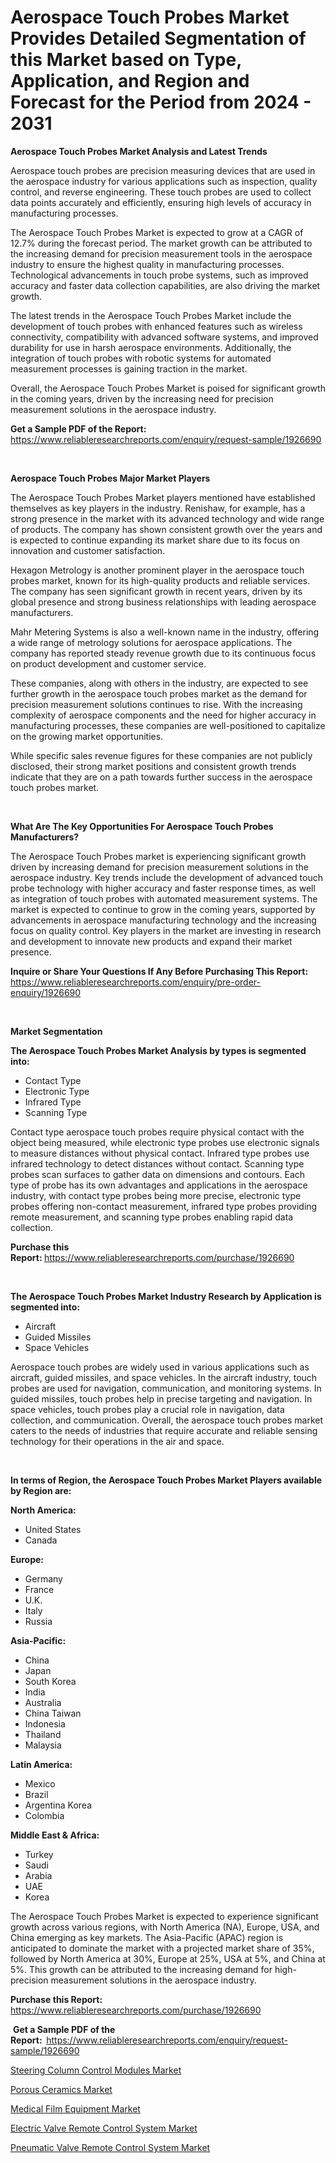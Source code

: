 <p><h1>Aerospace Touch Probes Market Provides Detailed Segmentation of this Market based on Type, Application, and Region and Forecast for the Period from 2024 - 2031</h1></p><p><strong>Aerospace Touch Probes Market Analysis and Latest Trends</strong></p>
<p><p>Aerospace touch probes are precision measuring devices that are used in the aerospace industry for various applications such as inspection, quality control, and reverse engineering. These touch probes are used to collect data points accurately and efficiently, ensuring high levels of accuracy in manufacturing processes.</p><p>The Aerospace Touch Probes Market is expected to grow at a CAGR of 12.7% during the forecast period. The market growth can be attributed to the increasing demand for precision measurement tools in the aerospace industry to ensure the highest quality in manufacturing processes. Technological advancements in touch probe systems, such as improved accuracy and faster data collection capabilities, are also driving the market growth.</p><p>The latest trends in the Aerospace Touch Probes Market include the development of touch probes with enhanced features such as wireless connectivity, compatibility with advanced software systems, and improved durability for use in harsh aerospace environments. Additionally, the integration of touch probes with robotic systems for automated measurement processes is gaining traction in the market.</p><p>Overall, the Aerospace Touch Probes Market is poised for significant growth in the coming years, driven by the increasing need for precision measurement solutions in the aerospace industry.</p></p>
<p><strong>Get a Sample PDF of the Report:&nbsp;</strong> <a href="https://www.reliableresearchreports.com/enquiry/request-sample/1926690">https://www.reliableresearchreports.com/enquiry/request-sample/1926690</a></p>
<p>&nbsp;</p>
<p><strong>Aerospace Touch Probes Major Market Players</strong></p>
<p><p>The Aerospace Touch Probes Market players mentioned have established themselves as key players in the industry. Renishaw, for example, has a strong presence in the market with its advanced technology and wide range of products. The company has shown consistent growth over the years and is expected to continue expanding its market share due to its focus on innovation and customer satisfaction.</p><p>Hexagon Metrology is another prominent player in the aerospace touch probes market, known for its high-quality products and reliable services. The company has seen significant growth in recent years, driven by its global presence and strong business relationships with leading aerospace manufacturers.</p><p>Mahr Metering Systems is also a well-known name in the industry, offering a wide range of metrology solutions for aerospace applications. The company has reported steady revenue growth due to its continuous focus on product development and customer service.</p><p>These companies, along with others in the industry, are expected to see further growth in the aerospace touch probes market as the demand for precision measurement solutions continues to rise. With the increasing complexity of aerospace components and the need for higher accuracy in manufacturing processes, these companies are well-positioned to capitalize on the growing market opportunities.</p><p>While specific sales revenue figures for these companies are not publicly disclosed, their strong market positions and consistent growth trends indicate that they are on a path towards further success in the aerospace touch probes market.</p></p>
<p>&nbsp;</p>
<p><strong>What Are The Key Opportunities For Aerospace Touch Probes Manufacturers?</strong></p>
<p><p>The Aerospace Touch Probes market is experiencing significant growth driven by increasing demand for precision measurement solutions in the aerospace industry. Key trends include the development of advanced touch probe technology with higher accuracy and faster response times, as well as integration of touch probes with automated measurement systems. The market is expected to continue to grow in the coming years, supported by advancements in aerospace manufacturing technology and the increasing focus on quality control. Key players in the market are investing in research and development to innovate new products and expand their market presence.</p></p>
<p><strong>Inquire or Share Your Questions If Any Before Purchasing This Report:</strong> <a href="https://www.reliableresearchreports.com/enquiry/pre-order-enquiry/1926690">https://www.reliableresearchreports.com/enquiry/pre-order-enquiry/1926690</a></p>
<p>&nbsp;</p>
<p><strong>Market Segmentation</strong></p>
<p><strong>The Aerospace Touch Probes Market Analysis by types is segmented into:</strong></p>
<p><ul><li>Contact Type</li><li>Electronic Type</li><li>Infrared Type</li><li>Scanning Type</li></ul></p>
<p><p>Contact type aerospace touch probes require physical contact with the object being measured, while electronic type probes use electronic signals to measure distances without physical contact. Infrared type probes use infrared technology to detect distances without contact. Scanning type probes scan surfaces to gather data on dimensions and contours. Each type of probe has its own advantages and applications in the aerospace industry, with contact type probes being more precise, electronic type probes offering non-contact measurement, infrared type probes providing remote measurement, and scanning type probes enabling rapid data collection.</p></p>
<p><strong>Purchase this Report:&nbsp;</strong><a href="https://www.reliableresearchreports.com/purchase/1926690">https://www.reliableresearchreports.com/purchase/1926690</a></p>
<p>&nbsp;</p>
<p><strong>The Aerospace Touch Probes Market Industry Research by Application is segmented into:</strong></p>
<p><ul><li>Aircraft</li><li>Guided Missiles</li><li>Space Vehicles</li></ul></p>
<p><p>Aerospace touch probes are widely used in various applications such as aircraft, guided missiles, and space vehicles. In the aircraft industry, touch probes are used for navigation, communication, and monitoring systems. In guided missiles, touch probes help in precise targeting and navigation. In space vehicles, touch probes play a crucial role in navigation, data collection, and communication. Overall, the aerospace touch probes market caters to the needs of industries that require accurate and reliable sensing technology for their operations in the air and space.</p></p>
<p>&nbsp;</p>
<p><strong>In terms of Region, the Aerospace Touch Probes Market Players available by Region are:</strong></p>
<p>
    <p> <strong> North America: </strong>
        <ul>
            <li>United States</li>
            <li>Canada</li>
        </ul>
        </p> 
    <p> <strong> Europe: </strong>
        <ul>
            <li>Germany</li>
            <li>France</li>
            <li>U.K.</li>
            <li>Italy</li>
            <li>Russia</li>
        </ul>
        </p> 
    <p> <strong> Asia-Pacific: </strong>
        <ul>
            <li>China</li>
            <li>Japan</li>
            <li>South Korea</li>
            <li>India</li>
            <li>Australia</li>
            <li>China Taiwan</li>
            <li>Indonesia</li>
            <li>Thailand</li>
            <li>Malaysia</li>
        </ul>
        </p> 
    <p> <strong> Latin America: </strong>
        <ul>
            <li>Mexico</li>
            <li>Brazil</li>
            <li>Argentina Korea</li>
            <li>Colombia</li>
        </ul>
        </p> 
    <p> <strong> Middle East & Africa: </strong>
        <ul>
            <li>Turkey</li>
            <li>Saudi</li>
            <li>Arabia</li>
            <li>UAE</li>
            <li>Korea</li>
        </ul>
    </p>
    </p>
<p><p>The Aerospace Touch Probes Market is expected to experience significant growth across various regions, with North America (NA), Europe, USA, and China emerging as key markets. The Asia-Pacific (APAC) region is anticipated to dominate the market with a projected market share of 35%, followed by North America at 30%, Europe at 25%, USA at 5%, and China at 5%. This growth can be attributed to the increasing demand for high-precision measurement solutions in the aerospace industry.</p></p>
<p><strong>Purchase this Report: </strong><a href="https://www.reliableresearchreports.com/purchase/1926690">https://www.reliableresearchreports.com/purchase/1926690</a></p>
<p>&nbsp;<strong>Get a Sample PDF of the Report:&nbsp;&nbsp;</strong><a href="https://www.reliableresearchreports.com/enquiry/request-sample/1926690">https://www.reliableresearchreports.com/enquiry/request-sample/1926690</a></p>
<p><strong></strong></p>
<p><p><a href="https://view.publitas.com/reportprime-1/decoding-the-steering-column-control-modules-market-a-deep-dive-into-the-latest-market-trends-market-segmentation-and-competitive-analysis/">Steering Column Control Modules Market</a></p><p><a href="https://view.publitas.com/reportprime-1/porous-ceramics-market-size-and-growth-market-segmentation-regional-and-country-breakdowns-and-market-trends-for-period-from-2024-2031/">Porous Ceramics Market</a></p><p><a href="https://cat-emmental-94b.notion.site/Medical-Film-Equipment-Market-Dynamics-2024-2031-Also-about-Its-Market-Trends-Projections-and-Opp-0d8c14677aab4bf3b21c0b5eba09aa79">Medical Film Equipment Market</a></p><p><a href="https://silk-columnist-571.notion.site/Electric-Valve-Remote-Control-System-Market-Size-Share-Trends-Analysis-Report-By-Material-By-Typ-5daeefe547b6487a819e5e4eb69d02ec">Electric Valve Remote Control System Market</a></p><p><a href="https://cat-emmental-94b.notion.site/Pneumatic-Valve-Remote-Control-System-Market-Dynamics-2024-2031-Also-about-Its-Market-Trends-Proje-fe8e7066b0fb4105a8dffe63a93f884a">Pneumatic Valve Remote Control System Market</a></p></p>